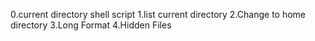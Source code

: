 0.current directory shell script
1.list current directory 
2.Change to home directory
3.Long Format
4.Hidden Files